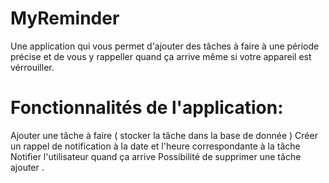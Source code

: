    # MyReminder
Une application qui vous permet d'ajouter des tâches à faire à une période précise et de vous 
y rappeller quand ça arrive même si votre appareil est vérrouiller.

   # Fonctionnalités de l'application:
Ajouter une tâche à faire ( stocker la tâche dans la base de donnée ) 
Créer un rappel de notification à la date et l'heure correspondante à la tâche
Notifier l'utilisateur quand ça arrive
Possibilité de supprimer une tâche ajouter .
